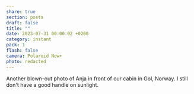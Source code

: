 ```yaml
---
share: true
section: posts
draft: false
title: ""
date: 2023-07-31 00:00:02 +0200
category: instant
pack: 1
flash: false
camera: Polaroid Now+
photo: redacted
---
```


Another blown-out photo of Anja in front of our cabin in Gol, Norway. I still don't have a good handle on sunlight.